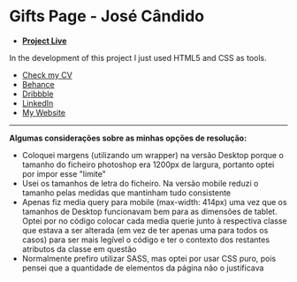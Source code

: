 # Gifts Page - José Cândido

- [**Project Live**](https://josepedrocandido.github.io/gifts-page/index.html)

In the development of this project I just used HTML5 and CSS as tools.

- [Check my CV](https://drive.google.com/file/d/1E8uP6OYWMNR4uzvE12Vd4mQskgfX3-Y_/view)
- [Behance](https://www.behance.net/josepedrocandido)
- [Dribbble](https://dribbble.com/josepedrocandido)
- [LinkedIn](https://www.linkedin.com/in/josepedrocandido/)
- [My Website](https://josepedrocandido.pt/)

***

**Algumas considerações sobre as minhas opções de resolução:**

- Coloquei margens (utilizando um wrapper) na versão Desktop porque o tamanho do ficheiro photoshop era 1200px de largura, portanto optei por impor esse "limite"
- Usei os tamanhos de letra do ficheiro. Na versão mobile reduzi o tamanho pelas medidas que mantinham tudo consistente
- Apenas fiz media query para mobile (max-width: 414px) uma vez que os tamanhos de Desktop funcionavam bem para as dimensões de tablet. Optei por no código colocar cada media querie junto à respectiva classe que estava a ser alterada (em vez de ter apenas uma para todos os casos) para ser mais legível o código e ter o contexto dos restantes atributos da classe em questão
- Normalmente prefiro utilizar SASS, mas optei por usar CSS puro, pois pensei que a quantidade de elementos da página não o justificava
